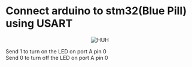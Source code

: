 # Connect arduino to stm32(Blue Pill) using USART


<div align="center"> 
  <img src="https://camo.githubusercontent.com/1176996da179ae2d20261775c43ff0edda5182cd656a844c400c439ab4fb4cdd/68747470733a2f2f6d656469612e67697068792e636f6d2f6d656469612f76312e59326c6b505463354d4749334e6a4578595852764d7a59785a546836644441334d444133597a5a314e6e7069643252694f546c775a33706d596d523261334a69633342334d795a6c634431324d563970626e526c636d35686246396e61575a66596e6c666157516d593351395a772f745054484963644b306a49794f496e74724a2f67697068792e676966" alt="HUH">
</div>

Send 1 to turn on the LED on port A pin 0 <br>
Send 0 to turn off the LED on port A pin 0
